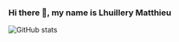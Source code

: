 ### Hi there 👋, my name is Lhuillery Matthieu 

![GitHub stats](https://github-readme-stats.vercel.app/api?username=beatwinthewave&show_icons=true&count_private=true&hide=Ruby)  
